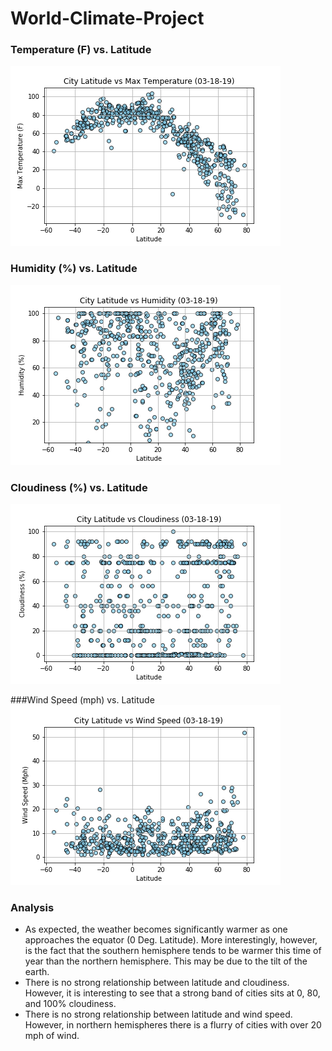 # World-Climate-Project
### Temperature (F) vs. Latitude
![GitHub Logo](https://github.com/obaid8712/World-Climate-Project/blob/master/Climate_code/MaxTemp.png)

### Humidity (%) vs. Latitude
![GitHub Logo](https://github.com/obaid8712/World-Climate-Project/blob/master/Climate_code/Humidity.png)

### Cloudiness (%) vs. Latitude
![GitHub Logo](https://github.com/obaid8712/World-Climate-Project/blob/master/Climate_code/Cloud.png)

###Wind Speed (mph) vs. Latitude
![GitHub Logo](https://github.com/obaid8712/World-Climate-Project/blob/master/Climate_code/Wind.png)

### Analysis
* As expected, the weather becomes significantly warmer as one approaches the equator (0 Deg. Latitude). More interestingly, however, is the fact that the southern hemisphere tends to be warmer this time of year than the northern hemisphere. This may be due to the tilt of the earth.
* There is no strong relationship between latitude and cloudiness. However, it is interesting to see that a strong band of cities sits at 0, 80, and 100% cloudiness.
* There is no strong relationship between latitude and wind speed. However, in northern hemispheres there is a flurry of cities with over 20 mph of wind.
